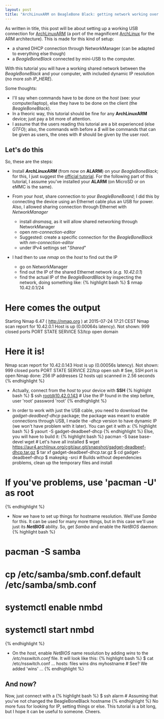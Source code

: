 ```yaml
---
layout: post
title: "ArchLinuxARM on BeagleBone Black: getting network working over USB"
---
```


As written in title, this post will be about setting up a working USB connection for [ArchLinuxARM](http://archlinuxarm.org) (a port of the magnificent [ArchLinux](https://www.archlinux.org) for the ARM architecture).
This is made for this kind of setup:

* a shared DHCP connection through NetworkManager (can be adapted to everything else though)
* a *BeagleBoneBlack* connected by mini-USB to the computer.

With this tutorial you will have a working shared network between the *BeagleBoneBlack* and your computer,
with included dynamic IP resolution (no more *ssh IP_HERE*).

Some thoughts:

* I'll say when commands have to be done on the *host* (see: your computer/laptop), else they have to be done
on the client (the *BeagleBoneBlack*).
* In a theoric way, this tutorial should be fine for any **ArchLinuxARM** device; just pay a bit more of attention.
* I assume that the users reading this tutorial are a bit experienced (else *GTFO*); also, the commands with before a *$*
will be commands that can be given as users, the ones with *#* should be given by the user *root*. 

## Let's do this
So, these are the steps:

- Install ***ArchLinuxARM*** (from now on **ALARM**) on your *BeagleBoneBlack*;
for this, I just suggest the [official tutorial](http://archlinuxarm.org/platforms/armv7/ti/beaglebone-black).
For the following part of this tutorial, I assume you've installed your **ALARM** (on MicroSD or on eMMC is the same).

- From your *host*, share connection to your *BeagleBoneBoard*;
I did this by connecting the device using an Ethernet cable plus an USB for power.
Also, I allowed sharing connection through Ethernet with *NetworkManager*
  * install *dnsmasq*, as it will allow shared networking through NetworkManager
  * open *nm-connection-editor*
  * Suggested: create a specific connection for the *BeagleBoneBlack* with *nm-connection-editor*
  * under IPv4 settings set "*Shared*"

- I had then to use *nmap* on the *host* to find out the IP
  * go on NetworkManager
  * find out the IP of the shared Ethernet network (*e.g. 10.42.0.1*)
  * find the actual IP of the *BeagleBoardBlack* by inspecting the network, doing something like:
{% highlight bash %}
$ nmap 10.42.0.1/24
# Here comes the output
Starting Nmap 6.47 ( http://nmap.org ) at 2015-07-24 17:21 CEST
Nmap scan report for 10.42.0.1
Host is up (0.00064s latency).
Not shown: 999 closed ports
PORT   STATE SERVICE
53/tcp open  domain
# Here it is!
Nmap scan report for 10.42.0.143
Host is up (0.00056s latency).
Not shown: 999 closed ports
PORT   STATE SERVICE
22/tcp open  ssh # See, SSH port is open
Nmap done: 256 IP addresses (2 hosts up) scanned in 2.56 seconds
{% endhighlight %}

- Actually, connect from the *host* to your device with **SSH**
{% highlight bash %}
$ ssh root@10.42.0.143 # Use the IP found in the step before, user 'root' password 'root'
{% endhighlight %}

- In order to work with just the USB cable, you need to download the *gadget-deadbeef-dhcp* package;
the package was meant to enable connections through USB, I made the *-dhcp* version to have dynamic IP
(we won't have problem with it later). You can get it with a:
{% highlight bash %}
$ yaourt -S gadget-deadbeef-dhcp
{% endhighlight %}
Else, you will have to build it:
{% highlight bash %}
pacman -S base base-devel wget # Let's have all installed
$ wget https://aur4.archlinux.org/cgit/aur.git/snapshot/gadget-deadbeef-dhcp.tar.gz
$ tar xf gadget-deadbeef-dhcp.tar.gz
$ cd gadget-deadbeef-dhcp
$ makepkg -srci # Builds without dependencies problems, clean up the temporary files and install
# If you've problems, use 'pacman -U' as root
{% endhighlight %}

- Now we have to set up things for hostname resolution. Well'use *Samba* for this.
It can be used for many more things, but in this case we'll use just its ***NetBIOS*** ability.
So, get *Samba* and enable the *NetBIOS* daemon:
{% highlight bash %}
# pacman -S samba
# cp /etc/samba/smb.conf.default /etc/samba/smb.conf
# systemctl enable nmbd
# systemctl start nmbd
{% endhighlight %}

- On the *host*, enable *NetBIOS* name resolution by adding *wins* to the */etc/nsswitch.conf* file.
It will look like this:
{% highlight bash %}
$ cat /etc/nsswitch.conf 
...
hosts: files wins dns myhostname # See? We added 'wins' 
...
{% endhighlight %}

## And now?
Now, just connect with a
{% highlight bash %}
$ ssh alarm # Assuming that you've not changed the BeagleBoneBlack hostname
{% endhighlight %}
No more fuss for looking for IP, setting things or else.
This tutorial is a bit long, but I hope it can be useful to someone. Cheers.
